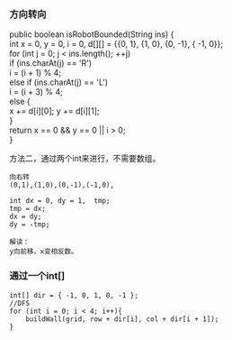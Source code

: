 ### 方向转向    
public boolean isRobotBounded(String ins) {  
     int x = 0, y = 0, i = 0, d[][] = {{0, 1}, {1, 0}, {0, -1}, { -1, 0}};  
     for (int j = 0; j < ins.length(); ++j)  
         if (ins.charAt(j) == 'R')  
             i = (i + 1) % 4;  
         else if (ins.charAt(j) == 'L')  
             i = (i + 3) % 4;  
         else {  
             x += d[i][0]; y += d[i][1];  
         }  
     return x == 0 && y == 0 || i > 0;  
 }  

方法二，通过两个int来进行，不需要数组。
```
向右转
(0,1),(1,0),(0,-1),(-1,0),

int dx = 0, dy = 1,  tmp;
tmp = dx;
dx = dy;
dy = -tmp;

解读：
y向前移，x变相反数。

```

### 通过一个int[]
```
int[] dir = { -1, 0, 1, 0, -1 };
//DFS
for (int i = 0; i < 4; i++){
    buildWall(grid, row + dir[i], col + dir[i + 1]);
}
```